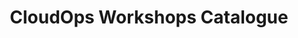 ---
title: CloudOps Workshops Catalogue
ExternalLink: https://cdn2.hubspot.net/hubfs/732832/EN_CloudOps_OP_Workshop%20Catalogue_02-2020.pdf
---